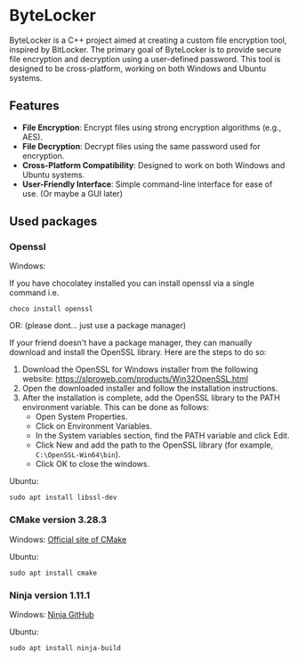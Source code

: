 # ByteLocker

<!-- Home project for a file/folder locker for Windows. @2024.05.14 21:23 -->

ByteLocker is a C++ project aimed at creating a custom file encryption tool, inspired by BitLocker. The primary goal of ByteLocker is to provide secure file encryption and decryption using a user-defined password. This tool is designed to be cross-platform, working on both Windows and Ubuntu systems.

## Features

- **File Encryption**: Encrypt files using strong encryption algorithms (e.g., AES).
- **File Decryption**: Decrypt files using the same password used for encryption.
- **Cross-Platform Compatibility**: Designed to work on both Windows and Ubuntu systems.
- **User-Friendly Interface**: Simple command-line interface for ease of use. (Or maybe a GUI later)

## Used packages

### Openssl

Windows:

If you have chocolatey installed you can install openssl via a single command i.e.

    choco install openssl

OR: (please dont... just use a package manager)

If your friend doesn't have a package manager, they can manually download and install the OpenSSL library. Here are the steps to do so:

1. Download the OpenSSL for Windows installer from the following website: <https://slproweb.com/products/Win32OpenSSL.html>
2. Open the downloaded installer and follow the installation instructions.
3. After the installation is complete, add the OpenSSL library to the PATH environment variable. This can be done as follows:
    - Open System Properties.
    - Click on Environment Variables.
    - In the System variables section, find the PATH variable and click Edit.
    - Click New and add the path to the OpenSSL library (for example, `C:\OpenSSL-Win64\bin`).
    - Click OK to close the windows.

Ubuntu:

    sudo apt install libssl-dev

### CMake version 3.28.3

Windows:
[Official site of CMake](https://cmake.org/download/)

Ubuntu:

    sudo apt install cmake

### Ninja version 1.11.1

Windows: [Ninja GitHub](https://github.com/ninja-build/ninja)

Ubuntu:

    sudo apt install ninja-build
